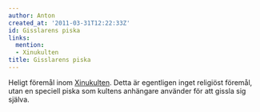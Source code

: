 ```yaml
---
author: Anton
created_at: '2011-03-31T12:22:33Z'
id: Gisslarens piska
links:
  mention:
  - Xinukulten
title: Gisslarens piska
---
```


Heligt föremål inom [Xinukulten]. Detta är egentligen inget religiöst föremål, utan en speciell
piska som kultens anhängare använder för att gissla sig själva.

  [Xinukulten]: Xinukulten
